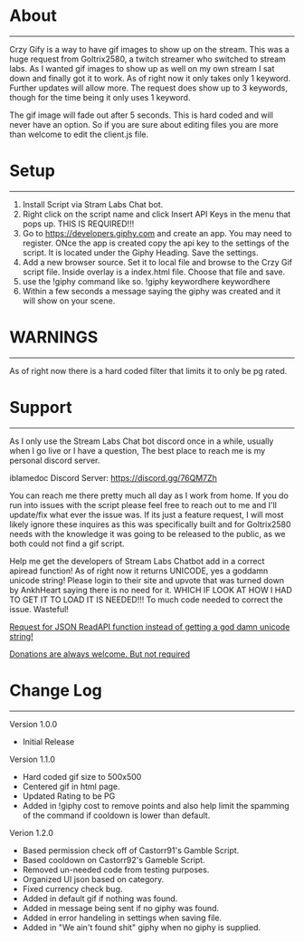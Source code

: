 # About
------
Crzy Gify is a way to have gif images to show up on the stream. This was a huge request from Goltrix2580, a twitch streamer
who switched to stream labs. As I wanted gif images to show up as well on my own stream I sat down and finally got it to work.
As of right now it only takes only 1 keyword. Further updates will allow more. The request does show up to 3 keywords, though
for the time being it only uses 1 keyword.

The gif image will fade out after 5 seconds. This is hard coded and will never have an option. So if you are sure about
editing files you are more than welcome to edit the client.js file.

# Setup
-------
1. Install Script via Stram Labs Chat bot.
2. Right click on the script name and click Insert API Keys in the menu that pops up. THIS IS REQUIRED!!!
3. Go to https://developers.giphy.com and create an app. You may need to register. ONce the app is created copy the api key
to the settings of the script. It is located under the Giphy Heading. Save the settings.
3. Add a new browser source. Set it to local file and browse to the Crzy Gif script file. Inside overlay is a index.html file.
Choose that file and save.
4. use the !giphy command like so. !giphy keywordhere keywordhere
5. Within a few seconds a message saying the giphy was created and it will show on your scene.


# WARNINGS
----------
As of right now there is a hard coded filter that limits it to only be pg rated.

# Support
----------
As I only use the Stream Labs Chat bot discord once in a while, usually when I go live or I have a question, The best place
to reach me is my personal discord server.

iblamedoc Discord Server: https://discord.gg/76QM7Zh

You can reach me there pretty much all day as I work from home. If you do run into issues with the script please feel free to
reach out to me and I'll update/fix what ever the issue was. If its just a feature request, I will most likely ignore these
inquires as this was specifically built and for Goltrix2580 needs with the knowledge it was going to be released to the public, as we
both could not find a gif script.

Help me get the developers of Stream Labs Chatbot add in a correct apiread function! As of right now it returns UNICODE, yes a goddamn unicode string! 
Please login to their site and upvote that was turned down by AnkhHeart saying there is no need for it. WHICH IF LOOK AT HOW I HAD TO GET IT TO LOAD 
IT IS NEEDED!!! To much code needed to correct the issue. Wasteful!

[Request for JSON ReadAPI function instead of getting a god damn unicode string!](https://ideas.streamlabs.com/ideas/SL-I-3215)

[Donations are always welcome. But not required](https://paypal.me/thecrzydoctor)

# Change Log
------------
Version 1.0.0
- Initial Release

Version 1.1.0
- Hard coded gif size to 500x500
- Centered gif in html page.
- Updated Rating to be PG
- Added in !giphy cost to remove points and also help limit the spamming of the command if cooldown is lower than default.

Verion 1.2.0
- Based permission check off of Castorr91's Gamble Script.
- Based cooldown on Castorr92's Gameble Script.
- Removed un-needed code from testing purposes.
- Organized UI json based on category.
- Fixed currency check bug.
- Added in default gif if nothing was found.
- Added in message being sent if no giphy was found.
- Added in error handeling in settings when saving file.
- Added in "We ain't found shit" giphy when no giphy is supplied.